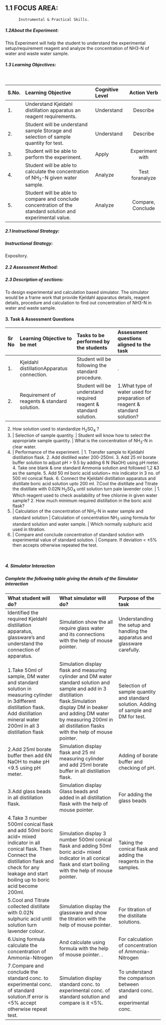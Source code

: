 ## 1.1 FOCUS AREA: 
          Instrumental & Practical Skills.

<h5> 1.2About the Experiment:</h5>
        This Experiment will help the student to understand the experimental setup/requirement reagent and analyze the concentration of NH3-N of water and waste water sample.

<h5> 1.3 Learning Objectives:</h5>
<br>

S.No.| Learning Objective | Cognitive Level | Action Verb|
:--|:--|:--|:--:
1.| Understand Kjeldahl distillation apparatus an reagent requirements.| Understand | Describe
2.| Student will be understand sample Storage and selection of sample quantity for test. | Understand | Describe
3.| Student will be able to perform the experiment. | Apply | Experiment with
4.| Student will be able to calculate the concentration of NH<sub>3</sub>-N given water sample. | Analyze | Test foranalyze
5.| Student will be able to compare and conclude concentration of the standard solution and experimental value. | Analyze | Compare, Conclude
	

<h5>2.1 Instructional Strategy:</h5>

<h5> Instructional Strategy: </h5>
                                          Expository.
<h5>2.2 Assessment Method:</h5>

<h5>2.3 Description of sections:</h5>
    To design experimental and calculation based simulator. The simulator would be a frame work that provide Kjeldahl apparatus details, reagent details, procedure and calculation to find out concentration of NH3-N in water and waste sample.
 
#### 3. Task & Assessment Questions
 
Sr No | Learning Objective to be met | Tasks to be performed by the students | Assessment questions aligned to the task
:--|:--|:--|:--|
1. | Kjeldahl distillationApparatus connection. | Student will be following the standard procedure. | .
2. | Requirement of reagents & standard solution. | Student will be understand required reagent & standard solution. | 1.What type of water used for preparation of reagent & standard solution?
2.  How  solution used to standardize
		H<sub>2</sub>SO<sub>4</sub> ?
3. | Selection of sample quantity. | Student will know how to select the appropriate sample quantity. | What is the concentration of NH<sub>3</sub>-N in clear water.
4. | Performance of the experiment. | 1.	Transfer sample to Kjeldahl distillation flask.
            2.	Add distilled water 200-250ml.
            3.	Add 25 ml borate buffer solution to adjust pH > 9.5 by adding 6 N (NaOH) using pH meter.
            4.	Take one blank & one standard Ammonia solution and followed 1,2 &3 as the sample.
            5.	Add 50 ml boric acid solution+ mix indicator in 3 no. of 500 ml conical flask.
            6.	Connect the Kjeldahl distillation apparatus and distillate boric acid solution upto 200 ml.
	    7.Cool the distillate and Titrate the distillate with 0.02N H<sub>2</sub>SO<sub>4</sub> until solution turn pale lavender color. | 1. Which reagent used to check availability of free chlorine in given water sample?
		2. How much minimum required distillation in the boric acid flask?
5. | Calculation of the concentration of NH<sub>3</sub>-N in water sample and standard solution | Calculation of concentration NH<sub>3</sub> using formula for standard solution and water  sample. | Which normally sulphuric acid used  in titration.
6. | Compare and conclude concentration of standard solution with experimental value of standard solution. | Compare. If deviation < ±5%   then accepts otherwise  repeated the test.
<br>
<h5> 4. Simulator Interaction</h5>
<h5>Complete the following table giving the details of the Simulator interaction</h5>

What student will do? | What simulator will do? | Purpose of the task
:--|:--|:--|
Identified the required Kjeldahl distillation apparatus, glassware’s and understand the connection of apparatus. | Simulation show the all require glass water and its connections with the help of mouse pointer. | Understanding the setup and handling the apparatus and glassware carefully.
1.Take 50ml of sample, DM water and standard solution in measuring cylinder in 3different distillation flask. Add distillation mineral water 200ml in all 3 distillation flask | Simulation display flask and measuring cylinder and DM water standard solution and sample and add in 3 distillation flask.Simulation display DM in beaker and adding DM water by measuring 200ml in all distillation flasks with the help of mouse pointer. | Selection of sample quantity and standard solution. Adding of sample  and DM for test.
2.Add 25ml borate buffer then add 6N NaOH to make pH <9.5 using pH meter. | Simulation display flask and 25 ml measuring cylinder and add 25ml borate buffer in all distillation flask. | Adding of borate buffer and checking of pH.
3.Add glass beads in all distillation flask. | Simulation display Glass beads and added in all distillation flask with the help of mouse pointer. | For adding the glass beads
4.Take 3 number 500ml conical flask and add 50ml boric acid+ mixed indicator in all conical flask. Then Connect the distillation flask and check for any leakage and start boiling up to boric acid become 200ml. | Simulation display 3 number 500ml conical flask and adding 50ml boric acid+ mixed indicator in all conical flask and start boiling with the help of mouse pointer. | Taking the conical flask and adding the reagents in the samples.
5.Cool and Titrate collected distillate with 0.02N sulphuric acid until solution turn lavender colour. | Simulation display the glassware and show the titration with the help of mouse pointer. | For titration of the distillate solutions.
6.Using formula calculate the concentration of Ammonia-Nitrogen | And calculate using formula with the help of mouse pointer. . | For calculation of concentration of Ammonia- Nitrogen
7.Compare and conclude the standard conc. to experimental conc. of standard solution.If error is <5% accept otherwise repeat test. | Simulation display standard conc. to experimental conc. of standard solution and compare is it   <5%. | To understand the comparison between standard conc. and experimental conc.
	

	

